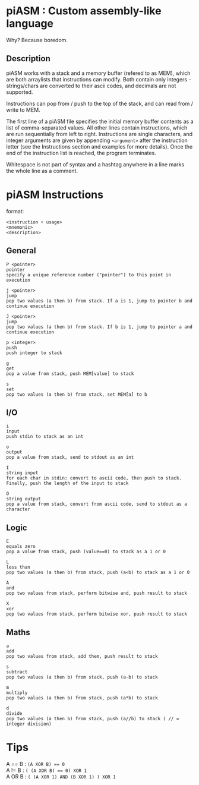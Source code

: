 # piASM : Custom assembly-like language
Why? Because boredom.

## Description
piASM works with a stack and a memory buffer (refered to as MEM), which are both arraylists that instructions can modify. Both contain only integers - strings/chars are converted to their ascii codes, and decimals are not supported.

Instructions can pop from / push to the top of the stack, and can read from / write to MEM.

The first line of a piASM file specifies the initial memory buffer contents as a list of comma-separated values.
All other lines contain instructions, which are run sequentially from left to right. Instructions are single characters, and integer arguments are given by appending `<argument>` after the instruction letter (see the Instructions section and examples for more details). Once the end of the instruction list is reached, the program terminates.

Whitespace is not part of syntax and a hashtag anywhere in a line marks the whole line as a comment.

# piASM Instructions

format:
```
<instruction + usage>
<mnemonic>
<description>
```

## General

```
P <pointer>
pointer
specify a unique reference number ("pointer") to this point in execution
```

```
j <pointer>
jump
pop two values (a then b) from stack. If a is 1, jump to pointer b and continue execution
```

```
J <pointer>
jump
pop two values (a then b) from stack. If b is 1, jump to pointer a and continue execution
```

```
p <integer>
push
push integer to stack
```

```
g
get
pop a value from stack, push MEM[value] to stack
```

```
s
set
pop two values (a then b) from stack, set MEM[a] to b
```

## I/O

```
i
input
push stdin to stack as an int
```

```
o
output
pop a value from stack, send to stdout as an int
```

```
I
string input
for each char in stdin: convert to ascii code, then push to stack. Finally, push the length of the input to stack
```

```
O
string output
pop a value from stack, convert from ascii code, send to stdout as a character
```



## Logic

```
E
equals zero
pop a value from stack, push (value==0) to stack as a 1 or 0
```

```
L
less than
pop two values (a then b) from stack, push (a<b) to stack as a 1 or 0
```

```
A
and
pop two values from stack, perform bitwise and, push result to stack
```

```
X
xor
pop two values from stack, perform bitwise xor, push result to stack
```



## Maths

```
a
add
pop two values from stack, add them, push result to stack
```

```
s
subtract
pop two values (a then b) from stack, push (a-b) to stack
```

```
m
multiply
pop two values (a then b) from stack, push (a*b) to stack
```

```
d
divide
pop two values (a then b) from stack, push (a//b) to stack ( // = integer division)
```

# Tips

A == B : `(A XOR B) == 0`  
A != B : `( (A XOR B) == 0) XOR 1`  
A OR B : `( (A XOR 1) AND (B XOR 1) ) XOR 1`